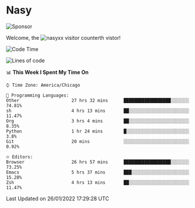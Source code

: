 # Nasy

<!--
<p align="center">
<img height="200" src="https://github-readme-stats.vercel.app/api?username=nasyxx&count_private=true&show_icons=true&theme=dracula&include_all_commits=true"/>
<img height="200" src="https://github-readme-stats.vercel.app/api/top-langs/?username=nasyxx&theme=dracula&hide=html,jupyter+notebook&count_private=true&show_icons=true"/>
</p>

  
----------------
-->

![Sponsor](https://img.shields.io/static/v1.svg?label=Sponsor&message=%E2%9D%A4&logo=GitHub&style=flat&color=pink)
 
Welcome, the ![nasyxx visitor counter](https://count.getloli.com/get/@nasyxx?theme=rule34)th vistor!
 
<!--START_SECTION:waka-->
![Code Time](http://img.shields.io/badge/Code%20Time-1%2C797%20hrs%2012%20mins-blue)

![Lines of code](https://img.shields.io/badge/From%20Hello%20World%20I%27ve%20Written-5%20Million%20lines%20of%20code-blue)

📊 **This Week I Spent My Time On** 

```text
⌚︎ Time Zone: America/Chicago

💬 Programming Languages: 
Other                    27 hrs 32 mins      ██████████████████░░░░░░░   74.81% 
sh                       4 hrs 13 mins       ██░░░░░░░░░░░░░░░░░░░░░░░   11.47% 
Org                      3 hrs 4 mins        ██░░░░░░░░░░░░░░░░░░░░░░░   8.35% 
Python                   1 hr 24 mins        █░░░░░░░░░░░░░░░░░░░░░░░░   3.8% 
Git                      20 mins             ░░░░░░░░░░░░░░░░░░░░░░░░░   0.92%

🔥 Editors: 
Browser                  26 hrs 57 mins      ██████████████████░░░░░░░   73.25% 
Emacs                    5 hrs 37 mins       ███░░░░░░░░░░░░░░░░░░░░░░   15.28% 
Zsh                      4 hrs 13 mins       ██░░░░░░░░░░░░░░░░░░░░░░░   11.47%

```


 Last Updated on 26/01/2022 17:29:28 UTC
<!--END_SECTION:waka-->

<!-- ![visitors](https://visitor-badge.laobi.icu/badge?page_id=nasyxx.nasyxx) -->
